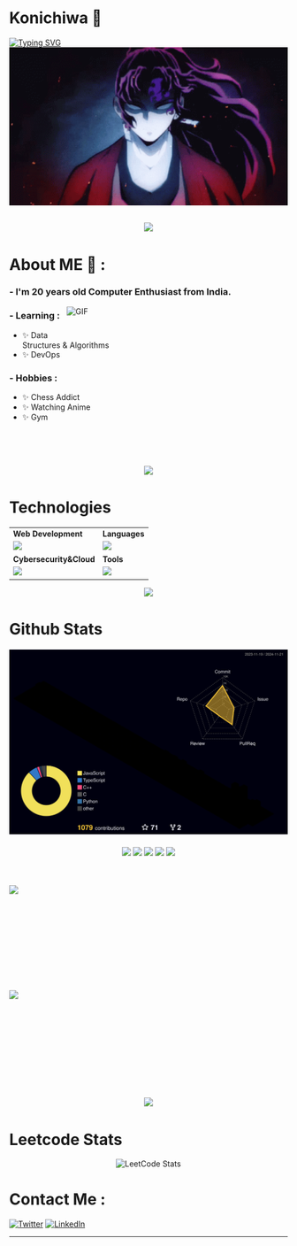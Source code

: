 
<!-- part-1  -->
# Konichiwa 👋

<div>
<a href="https://git.io/typing-svg"><img src="https://readme-typing-svg.demolab.com?font=Fira+Code&pause=1000&width=435&lines=Hi+I'm+Priyanka+Dudhat..!" alt="Typing SVG" /></a>
</div>
<div align="center">

<div> 
</div>
<img hight="300" width="700" alt="GIF" align="center" src="./assets/1.gif">
</div>

</br>
<p align="center"><img src= 'https://capsule-render.vercel.app/api?type=rect&color=gradient&height=2.5'/></p>
<!-- part-1  -->

<!-- part 2 -->
# About ME 💬 :

### - I'm 20 years old Computer Enthusiast from India.

<img hight="300" width="400" alt="GIF" align="right" src="./assets/About.gif" style="margin-bottom:30px">

### - Learning :

- ✨ Data Structures & Algorithms
- ✨ DevOps

### - Hobbies :

- ✨ Chess Addict
- ✨ Watching Anime
- ✨ Gym

</br>
</br>
</br>
<p align="center"><img src= 'https://capsule-render.vercel.app/api?type=rect&color=gradient&height=2.5'/></p>
<!-- part 2 -->



<!-- part 3 -->
<!-- linux,docker,kubernetes,azure,netlify -->
<!-- git,vscode,github,vim,githubaction -->
# Technologies
<table>
<tr>
	<td><strong>Web Development</strong></td>
	<td><strong>Languages</strong></td>
</tr>
<tr>
		<td><img src = "https://skillicons.dev/icons?i=html,css,js,react,sass,tailwind,nodejs,nextjs,bootstrap,express,firebase,mongodb" ></td>
		<td><img src = "https://skillicons.dev/icons?i=java,python,c,cpp&theme=dark"></td>
</tr>
<tr>
	<td><strong>Cybersecurity&Cloud</strong></td>
	<td><strong>Tools</strong></td>
</tr>
<tr>
	<td><img src = "https://skillicons.dev/icons?i=docker,netlify,vercel&theme=dark"></td>
	<td><img src = "https://skillicons.dev/icons?i=git,vscode,github,vim&theme=dark"></td>
</tr>
</table>
<p align="center"><img src= 'https://capsule-render.vercel.app/api?type=rect&color=gradient&height=2.5'/></p>

<!-- part 3 -->

<!-- part 4 -->
# Github Stats
<div align="center">
<div style="text-align: center; margin-top: 20px; margin-bottom: 20px;">
    <img src="./profile-3d-contrib/profile-night-rainbow.svg" alt="Profile Night Rainbow">
</div>
<img height="180em" src="https://github-profile-summary-cards.vercel.app/api/cards/profile-details?username=priyanka-dudhat-27&theme=github_dark" />
<img height="180em" src="https://github-profile-summary-cards.vercel.app/api/cards/repos-per-language?username=priyanka-dudhat-27&theme=github_dark"  />
<img height="180em" src="https://github-profile-summary-cards.vercel.app/api/cards/most-commit-language?username=priyanka-dudhat-27&theme=github_dark"  />
<img height="180em" src="https://github-profile-summary-cards.vercel.app/api/cards/stats?username=priyanka-dudhat-27&theme=github_dark"/>
<img height="180em" src="https://github-profile-summary-cards.vercel.app/api/cards/productive-time?username=priyanka-dudhat-27&theme=github_dark" />
<div style="display: flex; flex-wrap: wrap; justify-content: space-between; gap: 10px; width: 100%; margin-top: 50px;">
    <img height="180em" style="min-width: 300px;" src="https://github-readme-stats.vercel.app/api?username=priyanka-dudhat-27&theme=midnight-purple">
    <img height="180em" style="min-width: 300px;" src="https://streak-stats.demolab.com/?user=priyanka-dudhat-27&theme=holi-theme">
	
</div>
</div>

<p align="center"><img src= 'https://capsule-render.vercel.app/api?type=rect&color=gradient&height=2.5'/></p>
<!-- part 4 -->

# Leetcode Stats

<div align="center">
	<img src="https://leetcard.jacoblin.cool/priyanka-dudhat-27?theme=dark&font=Noticia%20Text&ext=contest" alt="LeetCode Stats">
</div>

<!-- part 5 -->
# Contact Me :


  [![Twitter](https://skillicons.dev/icons?i=twitter)](https://twitter.com/mohit_dudhat22)
[![LinkedIn](https://skillicons.dev/icons?i=linkedin)](https://www.linkedin.com/in/mohit-dudhat/)
<!-- part 5 -->
---




